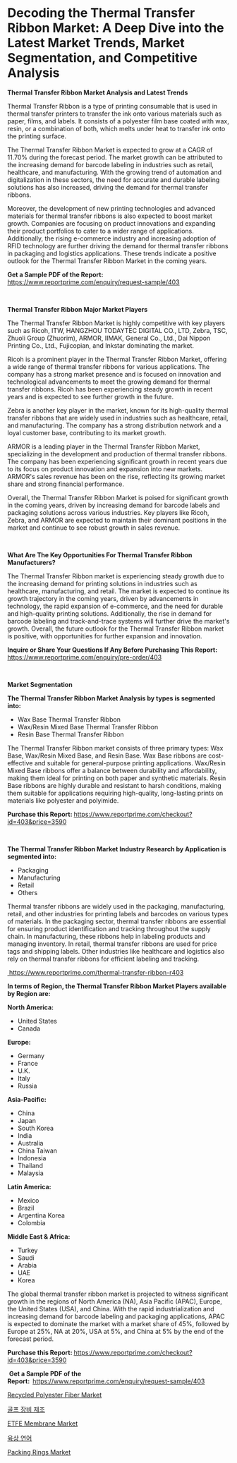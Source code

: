 <p><h1>Decoding the Thermal Transfer Ribbon Market: A Deep Dive into the Latest Market Trends, Market Segmentation, and Competitive Analysis</h1></p><p><strong>Thermal Transfer Ribbon Market Analysis and Latest Trends</strong></p>
<p><p>Thermal Transfer Ribbon is a type of printing consumable that is used in thermal transfer printers to transfer the ink onto various materials such as paper, films, and labels. It consists of a polyester film base coated with wax, resin, or a combination of both, which melts under heat to transfer ink onto the printing surface.</p><p>The Thermal Transfer Ribbon Market is expected to grow at a CAGR of 11.70% during the forecast period. The market growth can be attributed to the increasing demand for barcode labeling in industries such as retail, healthcare, and manufacturing. With the growing trend of automation and digitalization in these sectors, the need for accurate and durable labeling solutions has also increased, driving the demand for thermal transfer ribbons.</p><p>Moreover, the development of new printing technologies and advanced materials for thermal transfer ribbons is also expected to boost market growth. Companies are focusing on product innovations and expanding their product portfolios to cater to a wider range of applications. Additionally, the rising e-commerce industry and increasing adoption of RFID technology are further driving the demand for thermal transfer ribbons in packaging and logistics applications. These trends indicate a positive outlook for the Thermal Transfer Ribbon Market in the coming years.</p></p>
<p><strong>Get a Sample PDF of the Report:&nbsp;</strong> <a href="https://www.reportprime.com/enquiry/request-sample/403">https://www.reportprime.com/enquiry/request-sample/403</a></p>
<p>&nbsp;</p>
<p><strong>Thermal Transfer Ribbon Major Market Players</strong></p>
<p><p>The Thermal Transfer Ribbon Market is highly competitive with key players such as Ricoh, ITW, HANGZHOU TODAYTEC DIGITAL CO., LTD, Zebra, TSC, Zhuoli Group (Zhuorim), ARMOR, IIMAK, General Co., Ltd., Dai Nippon Printing Co., Ltd., Fujicopian, and Inkstar dominating the market.</p><p>Ricoh is a prominent player in the Thermal Transfer Ribbon Market, offering a wide range of thermal transfer ribbons for various applications. The company has a strong market presence and is focused on innovation and technological advancements to meet the growing demand for thermal transfer ribbons. Ricoh has been experiencing steady growth in recent years and is expected to see further growth in the future.</p><p>Zebra is another key player in the market, known for its high-quality thermal transfer ribbons that are widely used in industries such as healthcare, retail, and manufacturing. The company has a strong distribution network and a loyal customer base, contributing to its market growth.</p><p>ARMOR is a leading player in the Thermal Transfer Ribbon Market, specializing in the development and production of thermal transfer ribbons. The company has been experiencing significant growth in recent years due to its focus on product innovation and expansion into new markets. ARMOR's sales revenue has been on the rise, reflecting its growing market share and strong financial performance.</p><p>Overall, the Thermal Transfer Ribbon Market is poised for significant growth in the coming years, driven by increasing demand for barcode labels and packaging solutions across various industries. Key players like Ricoh, Zebra, and ARMOR are expected to maintain their dominant positions in the market and continue to see robust growth in sales revenue.</p></p>
<p>&nbsp;</p>
<p><strong>What Are The Key Opportunities For Thermal Transfer Ribbon Manufacturers?</strong></p>
<p><p>The Thermal Transfer Ribbon market is experiencing steady growth due to the increasing demand for printing solutions in industries such as healthcare, manufacturing, and retail. The market is expected to continue its growth trajectory in the coming years, driven by advancements in technology, the rapid expansion of e-commerce, and the need for durable and high-quality printing solutions. Additionally, the rise in demand for barcode labeling and track-and-trace systems will further drive the market's growth. Overall, the future outlook for the Thermal Transfer Ribbon market is positive, with opportunities for further expansion and innovation.</p></p>
<p><strong>Inquire or Share Your Questions If Any Before Purchasing This Report:</strong> <a href="https://www.reportprime.com/enquiry/pre-order/403">https://www.reportprime.com/enquiry/pre-order/403</a></p>
<p>&nbsp;</p>
<p><strong>Market Segmentation</strong></p>
<p><strong>The Thermal Transfer Ribbon Market Analysis by types is segmented into:</strong></p>
<p><ul><li>Wax Base Thermal Transfer Ribbon</li><li>Wax/Resin Mixed Base Thermal Transfer Ribbon</li><li>Resin Base Thermal Transfer Ribbon</li></ul></p>
<p><p>The Thermal Transfer Ribbon market consists of three primary types: Wax Base, Wax/Resin Mixed Base, and Resin Base. Wax Base ribbons are cost-effective and suitable for general-purpose printing applications. Wax/Resin Mixed Base ribbons offer a balance between durability and affordability, making them ideal for printing on both paper and synthetic materials. Resin Base ribbons are highly durable and resistant to harsh conditions, making them suitable for applications requiring high-quality, long-lasting prints on materials like polyester and polyimide.</p></p>
<p><strong>Purchase this Report:&nbsp;</strong><a href="https://www.reportprime.com/checkout?id=403&price=3590">https://www.reportprime.com/checkout?id=403&price=3590</a></p>
<p>&nbsp;</p>
<p><strong>The Thermal Transfer Ribbon Market Industry Research by Application is segmented into:</strong></p>
<p><ul><li>Packaging</li><li>Manufacturing</li><li>Retail</li><li>Others</li></ul></p>
<p><p>Thermal transfer ribbons are widely used in the packaging, manufacturing, retail, and other industries for printing labels and barcodes on various types of materials. In the packaging sector, thermal transfer ribbons are essential for ensuring product identification and tracking throughout the supply chain. In manufacturing, these ribbons help in labeling products and managing inventory. In retail, thermal transfer ribbons are used for price tags and shipping labels. Other industries like healthcare and logistics also rely on thermal transfer ribbons for efficient labeling and tracking.</p></p>
<p><a href="https://www.reportprime.com/thermal-transfer-ribbon-r403">&nbsp;https://www.reportprime.com/thermal-transfer-ribbon-r403</a></p>
<p><strong>In terms of Region, the Thermal Transfer Ribbon Market Players available by Region are:</strong></p>
<p>
    <p> <strong> North America: </strong>
        <ul>
            <li>United States</li>
            <li>Canada</li>
        </ul>
        </p> 
    <p> <strong> Europe: </strong>
        <ul>
            <li>Germany</li>
            <li>France</li>
            <li>U.K.</li>
            <li>Italy</li>
            <li>Russia</li>
        </ul>
        </p> 
    <p> <strong> Asia-Pacific: </strong>
        <ul>
            <li>China</li>
            <li>Japan</li>
            <li>South Korea</li>
            <li>India</li>
            <li>Australia</li>
            <li>China Taiwan</li>
            <li>Indonesia</li>
            <li>Thailand</li>
            <li>Malaysia</li>
        </ul>
        </p> 
    <p> <strong> Latin America: </strong>
        <ul>
            <li>Mexico</li>
            <li>Brazil</li>
            <li>Argentina Korea</li>
            <li>Colombia</li>
        </ul>
        </p> 
    <p> <strong> Middle East & Africa: </strong>
        <ul>
            <li>Turkey</li>
            <li>Saudi</li>
            <li>Arabia</li>
            <li>UAE</li>
            <li>Korea</li>
        </ul>
    </p>
    </p>
<p><p>The global thermal transfer ribbon market is projected to witness significant growth in the regions of North America (NA), Asia Pacific (APAC), Europe, the United States (USA), and China. With the rapid industrialization and increasing demand for barcode labeling and packaging applications, APAC is expected to dominate the market with a market share of 45%, followed by Europe at 25%, NA at 20%, USA at 5%, and China at 5% by the end of the forecast period.</p></p>
<p><strong>Purchase this Report: </strong><a href="https://www.reportprime.com/checkout?id=403&price=3590">https://www.reportprime.com/checkout?id=403&price=3590</a></p>
<p>&nbsp;<strong>Get a Sample PDF of the Report:&nbsp;&nbsp;</strong><a href="https://www.reportprime.com/enquiry/request-sample/403">https://www.reportprime.com/enquiry/request-sample/403</a></p>
<p><strong></strong></p>
<p><p><a href="https://github.com/wusalecollins540tpqoz/Market-Research-Report-List-2/blob/main/recycled-polyester-fiber-market.md">Recycled Polyester Fiber Market</a></p><p><a href="https://github.com/valroy852/Market-Research-Report-List-1/blob/main/269422467508.md">골프 장비 제조</a></p><p><a href="https://github.com/kathiaseamanalvaradovlprc2h/Market-Research-Report-List-2/blob/main/etfe-membrane-market.md">ETFE Membrane Market</a></p><p><a href="https://github.com/royErdmtyan906778/Market-Research-Report-List-1/blob/main/270494667507.md">육상 연어</a></p><p><a href="https://issuu.com/reportprime-2/docs/packing-rings-market-size-2030.pptx">Packing Rings Market</a></p></p>